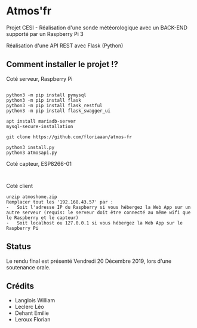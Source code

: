 # Atmos'fr
Projet CESI - Réalisation d'une sonde météorologique avec un BACK-END supporté par un Raspberry Pi 3


Réalisation d'une API REST avec Flask (Python)

## Comment installer le projet ⁉️

Coté serveur, Raspberry Pi

```

python3 -m pip install pymysql
python3 -m pip install flask
python3 -m pip install flask_restful
python3 -m pip install flask_swagger_ui

apt install mariadb-server
mysql-secure-installation

git clone https://github.com/floriaaan/atmos-fr

python3 install.py
python3 atmosapi.py

```

Coté capteur, ESP8266-01

```


```

Coté client

```
unzip atmoshome.zip
Remplacer tout les '192.168.43.57' par :
-   Soit l'adresse IP du Raspberry si vous hébergez la Web App sur un autre serveur (requis: le serveur doit être connecté au même wifi que le Raspberry et le capteur)
-   Soit localhost ou 127.0.0.1 si vous hébergez la Web App sur le Raspberry Pi

```

## Status
Le rendu final est présenté Vendredi 20 Décembre 2019, lors d'une soutenance orale.



## Crédits
- Langlois William
- Leclerc Léo
- Dehant Emilie
- Leroux Florian

